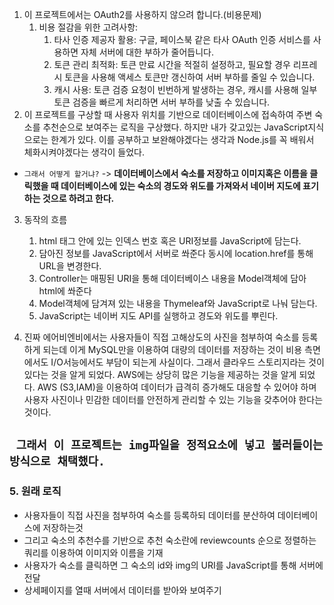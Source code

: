 1. 이 프로젝트에서는 OAuth2를 사용하지 않으려 합니다.(비용문제)
    1. 비용 절감을 위한 고려사항: 
       1. 타사 인증 제공자 활용: 구글, 페이스북 같은 타사 OAuth 인증 서비스를 사용하면 자체 서버에 대한 부하가 줄어듭니다.
       2.	토큰 관리 최적화: 토큰 만료 시간을 적절히 설정하고, 필요할 경우 리프레시 토큰을 사용해 액세스 토큰만 갱신하여 서버 부하를 줄일 수 있습니다.
       3.	캐시 사용: 토큰 검증 요청이 빈번하게 발생하는 경우, 캐시를 사용해 일부 토큰 검증을 빠르게 처리하면 서버 부하를 낮출 수 있습니다.
2. 이 프로젝트를 구상할 때 사용자 위치를 기반으로 데이터베이스에 접속하여 주변 숙소를 추천순으로 보여주는 로직을 구상했다. 하지만 내가 갖고있는 JavaScript지식으로는 한계가 있다. 이를 공부하고 보완해야겠다는 생각과 Node.js를 꼭 배워서 체화시켜야겠다는 생각이 들었다.

* `그래서 어떻게 할거냐?` -> **데이터베이스에서 숙소를 저장하고 이미지혹은 이름을 클릭했을 때 데이터베이스에 있는 숙소의 경도와 위도를 가져와서 네이버 지도에 표기하는 것으로 하려고 한다.**

3. 동작의 흐름
   1. html 태그 안에 있는 인덱스 번호 혹은 URI정보를 JavaScript에 담는다.
   2. 담아진 정보를 JavaScript에서 서버로 쏴준다 동시에 location.href를 통해 URL을 변경한다.
   3. Controller는 매핑된 URI을 통해 데이터베이스 내용을 Model객체에 담아 html에 쏴준다
   4. Model객체에 담겨져 있는 내용을 Thymeleaf와 JavaScript로 나눠 담는다.
   5. JavaScript는 네이버 지도 API를 실행하고 경도와 위도를 뿌린다.

4. 진짜 에어비엔비에서는 사용자들이 직접 고해상도의 사진을 첨부하여 숙소를 등록하게 되는데 이게 MySQL만을 이용하여 대량의 데이터를 저장하는 것이 비용 측면에서도 I/O서능에서도 부담이 되는게 사실이다. 그래서 클라우드 스토리지라는 것이 있다는 것을 알게 되었다. AWS에는 상당히 많은 기능을 제공하는 것을 알게 되었다. AWS (S3,IAM)을 이용하여 데이터가 급격히 증가해도 대응할 수 있어야 하며 사용자 사진이나 민감한 데이터를 안전하게 관리할 수 있는 기능을 갖추어야 한다는 것이다.
## ` 그래서 이 프로젝트는 img파일을 정적요소에 넣고 불러들이는 방식으로 채택했다.`

### 5.  원래 로직
- 사용자들이 직접 사진을 첨부하여 숙소를 등록하되 데이터를 분산하여 데이터베이스에 저장하는것
- 그리고 숙소의 추천수를 기반으로 추천 숙소란에 reviewcounts 순으로 정렬하는 쿼리를 이용하여 이미지와 이름을 기재
- 사용자가 숙소를 클릭하면 그 숙소의 id와 img의 URI를 JavaScript를 통해 서버에 전달
- 상세페이지를 열때 서버에서 데이터를 받아와 보여주기 

